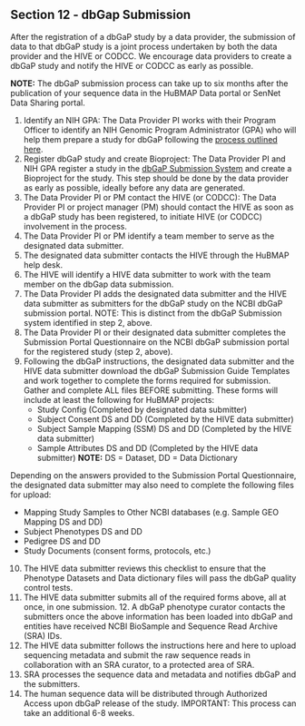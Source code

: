 ## Section 12 - dbGap Submission

After the registration of a dbGaP study by a data provider, the submission of data to that dbGaP study is a joint process undertaken by both the data provider and the HIVE or CODCC. We encourage data providers to create a dbGaP study and notify the HIVE or CODCC as early as possible. 

**NOTE:** The dbGaP submission process can take up to six months after the publication of your sequence data in the HuBMAP Data portal or SenNet Data Sharing portal. 

1. Identify an NIH GPA: The Data Provider PI works with their Program Officer to identify an NIH Genomic Program Administrator (GPA) who will help them prepare a study for dbGaP following the [process outlined here](https://sharing.nih.gov/genomic-data-sharing-policy/submitting-genomic-data/how-to-register-and-submit-a-study-in-dbgap). 
2.  Register dbGaP study and create Bioproject: The Data Provider PI and NIH GPA register a study in the [dbGaP Submission System](https://dbgap.ncbi.nlm.nih.gov/dbgap/ss/dbgapss.cgi?login) and create a Bioproject for the study. This step should be done by the data provider as early as possible, ideally before any data are generated. 
3. The Data Provider PI or PM contact the HIVE (or CODCC): The Data Provider PI or project manager (PM) should contact the HIVE as soon as a dbGaP study has been registered, to initiate HIVE (or CODCC) involvement in the process. 
4. The Data Provider PI or PM identify a team member to serve as the designated data submitter.
5. The designated data submitter contacts the HIVE through the HuBMAP help desk. 
6. The HIVE will identify a HIVE data submitter to work with the team member on the dbGap data submission. 
7. The Data Provider PI adds the designated data submitter and the HIVE data submitter as submitters for the dbGaP study on the NCBI dbGaP submission portal. NOTE: This is distinct from the dbGaP Submission system identified in step 2, above. 
8. The Data Provider PI or their designated data submitter completes the Submission Portal Questionnaire on the NCBI dbGaP submission portal for the registered study (step 2, above). 
9. Following the dbGaP instructions, the designated data submitter and the HIVE data submitter download the dbGaP Submission Guide Templates and work together to complete the forms required for submission. Gather and complete ALL files BEFORE submitting. 
These forms will include at least the following for HuBMAP projects: 
    - Study Config (Completed by designated data submitter)
    - Subject Consent DS and DD (Completed by the HIVE data submitter)
    - Subject Sample Mapping (SSM) DS and DD (Completed by the HIVE data submitter)
    - Sample Attributes DS and DD (Completed by the HIVE data submitter) 
    **NOTE:** DS = Dataset, DD = Data Dictionary 

Depending on the answers provided to the Submission Portal Questionnaire, the designated data submitter may also need to complete the following files for upload: 
  - Mapping Study Samples to Other NCBI databases (e.g. Sample GEO Mapping DS and DD)
  - Subject Phenotypes DS and DD
  - Pedigree DS and DD
  - Study Documents (consent forms, protocols, etc.) 
    
10. The HIVE data submitter reviews this checklist to ensure that the Phenotype Datasets and Data dictionary files will pass the dbGaP quality control tests. 
11. The HIVE data submitter submits all of the required forms above, all at once, in one submission. 12. A dbGaP phenotype curator contacts the submitters once the above information has been loaded into dbGaP and entities have received NCBI BioSample and Sequence Read Archive (SRA) IDs. 
13. The HIVE data submitter follows the instructions here and here to upload sequencing metadata and submit the raw sequence reads in collaboration with an SRA curator, to a protected area of SRA. 
14. SRA processes the sequence data and metadata and notifies dbGaP and the submitters. 
15. The human sequence data will be distributed through Authorized Access upon dbGaP release of the study. IMPORTANT: This process can take an additional 6-8 weeks.
